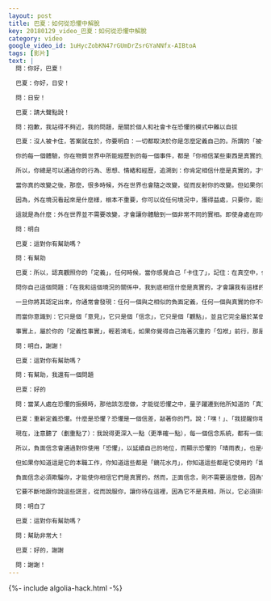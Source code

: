 ```yaml
---
layout: post
title: 巴夏：如何從恐懼中解脫
key: 20180129_video_巴夏：如何從恐懼中解脫
category: video
google_video_id: 1uHycZobKN47rGUmDrZsrGYaNNfx-AIBtoA
tags: [影片]
text: |
  問：你好，巴夏！

  巴夏：你好，日安！

  問：日安！

  巴夏：請大聲點說！

  問：抱歉，我站得不夠近，我的問題，是關於個人和社會卡在恐懼的模式中難以自拔

  巴夏：沒人被卡住，答案就在於，你要明白：一切都取決於你是怎麼定義自己的。所謂的「被卡住」，這並不是一個事實，而是一個信念，如果你能找到「你為什麼相信自己被卡住」這個信念，並且認識到：它只是個荒謬的、不合邏輯、與「真正的你」沒有絲毫關係的信念，那麼，你就會放下這個信念。並且，你也再感覺到自己被「卡住」，這就是它的運作方式。

  你的每一個體驗，你在物質世界中所能經歷到的每一個事件，都是「你相信某些東西是真實的」所產生的結果。所以，當你弄清楚這些「定義性信念」是什麼時，一旦你覺察到它們，而不是將其滯留在無意識狀態中，那你就會明白：你為什麼會以那樣的方式，體驗到你所體驗到的事情。因為，你的每一個體驗，你的每一種情感，你體驗到的每一種境遇，你的每一種想法，你的每一種行為，其源頭，都是你「最先相信什麼是真實的」。

  所以，你總是可以通過你的行為、思想、情緒和經歷，追溯到：你肯定相信什麼是真實的，才會讓你以這種方式體驗到這種境況。它甚至都不意味：這種境況，在表面上看，應該有所不同。衡量「你是否改變」的真正標準，不在於你的外在世界是否改變，而在於你對待世界的方式，是否有所不同，即使世界看起來還像是一樣，這才能證明「你已經改變了」。

  當你真的改變之後，那麼，很多時候，外在世界也會隨之改變，從而反射你的改變。但如果你需要外在世界的改變，以此來向你證明「你已經改變」，那麼，你就是南轅北轍，本末倒置了，因為你的改變，是建立在外在發生的事情之上，仍然是「有條件的」改變，而不是（無條件地）聲明「真實的你，是XXX」。

  因為，外在境況看起來是什麼樣，根本不重要，你可以從任何境況中，獲得益處，只要你，能夠為了你自己，賦予其積極正面的意義，如果所有的境況都能帶來積極正面的結果，那麼，誰會在意它看起來是什麼樣呢？

  這就是為什麼：外在世界並不需要改變，才會讓你體驗到一個非常不同的實相。即使身處在同樣境況中，你在前一刻，還感覺到消極負面你能明白嗎？

  問：明白

  巴夏：這對你有幫助嗎？

  問：有幫助

  巴夏：所以，認真觀照你的「定義」，任何時候，當你感覺自己「卡住了」，記住：在真空中，你是不可能有感覺的，你的感覺，肯定來源有某些你「信以為真」的信念，某些你內在的、沒有覺察到的定義。

  問你自己這個問題：「在我和這個境況的關係中，我到底相信什麼是真實的，才會讓我有這樣的感覺？」如果你願意聽答案的話，那麼，答案肯定會通過某種方式來到你，不論是通過夢境，或者同步性，或者適合你的其他方式，如果你願意聽的話，那麼，這個定義（信念）會自我呈現出來。

  一旦你將其認定出來，你通常會發現：任何一個與之相似的負面定義，任何一個與真實的你不相匹配的定義，根本就不屬於你，它可能來自你的父母，來自你的學校，來自你的社會，來自你的朋友，而你只是接受它，並把它認定為「事實」。

  而當你意識到：它只是個「意見」，它只是個「信念」，它只是個「觀點」，並且它完全屬於某個人在其的過程中的（收穫），那麼，你就可以把它放下。

  事實上，屬於你的「定義性事實」，輕若鴻毛，如果你覺得自己拖著沉重的「包袱」前行，那是因為這些「包袱」，是別人的，你明白嗎？你自己的行李，根本就「沒有重量」，這就是你分辨一個東西是不是屬於你的方式，你能明白嗎？

  問：明白，謝謝！

  巴夏：這對你有幫助嗎？

  問：有幫助，我還有一個問題

  巴夏：好的

  問：當某人處在恐懼的振頻時，那他該怎麼做，才能從恐懼之中，量子躍遷到他所知道的「真正自我」狀態呢？

  巴夏：重新定義恐懼。什麼是恐懼？恐懼是一個信差，敲著你的門，說：「嘿！」、「我提醒你哦，要注意了：」、「你要知道，你現在緊緊抓著一個對你無益的信念不放呢！」這就是恐懼，你只需要重新定義它，然後，對它說：「噢！謝謝你，恐懼桑」、「你真是個好朋友」、「謝謝你的提醒，讓我知道某些關於我的、我必須知道的事」、「幹得好，非常感謝！」、「信息已送達，你可以走了，再見！」

  現在，注意聽了（劃重點了）：我說得更深入一點（更準確一點），每一個信念系統，都有一個共同的特徵，也就是：它們會盡一切所能地保證自己能夠長久存在。

  所以，負面信念會通過對你使用「恐懼」，以延續自己的地位，而顯示恐懼的「晴雨表」，也是相當的「自相矛盾」，（因為）你的恐懼越大，你距離自由越近。因為這意味著，負面信念為了讓你對「改變」感到恐懼，已經「無所不用其極」。所以，你的恐懼越大，說明它幹得越賣力，因為你距離「釋放掉這個負面信念」也越來越近。所以，不要被「恐懼升級」這個表象所矇蔽，這只不過是負面信念在竭盡所能地使用各種「詭計」，使用各種「鏡花水月」，使用各種用得上的「謊言」，使你相信「負面信念所相信的，才是現實，才是事實真相」，這樣，你就不會「放手，讓它走」，因為它設計出來，就是要這麼做的。

  但如果你知道這是它的本職工作，你知道這些都是「鏡花水月」，你知道這些都是它使用的「詭計」，那你就可以看到「帷幕」背後的真相，你就會說：「噢！做得好！」、「謝謝！」、「你差點騙到我了」、「但我知道這只是個信念」、「並且，我也清楚地知道，任何信念都可以被改變」、「所以，你的詭計對我沒用」，你們要知道，負面信念的這種特徵，這種屬性，正是《聖經》中的「謊言之父」這句話的起源，你明白嗎？

  負面信念必須欺騙你，才能使你相信它們是真實的，然而，正面信念，則不需要這麼做，因為它們本身就是真實的，就是真理。但負面信念知道它們不是真實的，所以，它們要對你說謊，讓你相信虛假的信息，「你一無是處」、「你不配」、「不用試了」、「你肯定失敗」、「失敗的感覺，可是很糟糕的」、「待在這個黑暗小角落吧」、「這裡很安全，你根本就不需要擔心失敗」。

  它要不斷地跟你說這些謊言，從而說服你，讓你待在這裡，因為它不是真相，所以，它必須拼老命地賣力地工作，而它「賣力工作」的方式，就是不斷增加你的恐懼，但你可以通過不斷增加的恐懼，從而知道你距離自由越來越近，正如你們星球上所說的：「黎明前，最黑暗」。在突破之前，也是最為恐懼的，所以，面對恐懼時，笑一笑，說：「哈哈！」、「幹得漂亮！」、「真有你的！」、「你做得很賣力哦！」、「真棒！」、「但我不再買你的賬」，你明白了嗎？

  問：明白了

  巴夏：這對你有幫助嗎？

  問：幫助非常大！

  巴夏：好的，謝謝

  問：謝謝！
---
```


{%- include algolia-hack.html -%}
